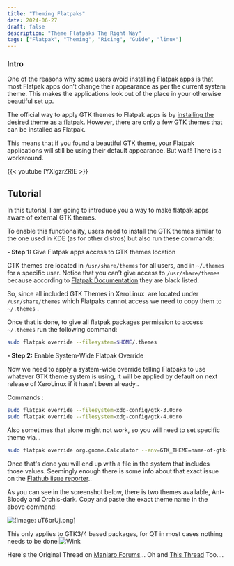 ```yaml
---
title: "Theming Flatpaks"
date: 2024-06-27
draft: false
description: "Theme Flatpaks The Right Way"
tags: ["Flatpak", "Theming", "Ricing", "Guide", "linux"]
---
```

### Intro

One of the reasons why some users avoid installing Flatpak apps is that most Flatpak apps don’t change their appearance as per the current system theme. This makes the applications look out of the place in your otherwise beautiful set up.

The official way to apply GTK themes to Flatpak apps is by [installing the desired theme as a flatpak](https://docs.flatpak.org/en/latest/desktop-integration.html#theming). However, there are only a few GTK themes that can be installed as Flatpak.

This means that if you found a beautiful GTK theme, your Flatpak applications will still be using their default appearance. But wait! There is a workaround.

{{< youtube IYXlgzrZRIE >}}

## Tutorial

In this tutorial, I am going to introduce you a way to make flatpak apps aware of external GTK themes.

To enable this functionality, users need to install the GTK themes similar to the one used in KDE (as for other distros) but also run these commands:

**- Step 1:** Give Flatpak apps access to GTK themes location

GTK themes are located in `/usr/share/themes` for all users, and in `~/.themes` for a specific user. Notice that you can’t give access to `/usr/share/themes` because according to [Flatpak Documentation](https://docs.flatpak.org/en/latest/sandbox-permissions.html#filesystem-access) they are black listed.

So, since all included GTK Themes in XeroLinux  are located under `/usr/share/themes` which Flatpaks cannot access we need to copy them to `~/.themes` .

Once that is done, to give all flatpak packages permission to access `~/.themes` run the following command:

```Bash
sudo flatpak override --filesystem=$HOME/.themes
```

**- Step 2:** Enable System-Wide Flatpak Override

Now we need to apply a system-wide override telling Flatpaks to use whatever GTK theme system is using, it will be applied by default on next release of XeroLinux if it hasn't been already..

Commands :

```Bash
sudo flatpak override --filesystem=xdg-config/gtk-3.0:ro
sudo flatpak override --filesystem=xdg-config/gtk-4.0:ro
```

Also sometimes that alone might not work, so you will need to set specific theme via...

```Bash
sudo flatpak override org.gnome.Calculator --env=GTK_THEME=name-of-gtk-theme
```

Once that's done you will end up with a file in the system that includes those values. Seemingly enough there is some info about that exact issue on the [Flathub iisue reporter](https://github.com/flatpak/flatpak/issues/4633)..

As you can see in the screenshot below, there is two themes available, Ant-Bloody and Orchis-dark. Copy and paste the exact theme name in the above command:

![[Image: uT6brUj.png]](https://i.imgur.com/uT6brUj.png)

This only applies to GTK3/4 based packages, for QT in most cases nothing needs to be done ![Wink](https://forum.xerolinux.xyz/images/smilies/wink.png "Wink")

Here's the Original Thread on [Manjaro Forums](https://forum.manjaro.org/t/add-out-of-the-box-flatpak-gtk-application-themes-for-kde-plasma-users/117103)... Oh and [This Thread](https://itsfoss.com/flatpak-app-apply-theme/) Too....

